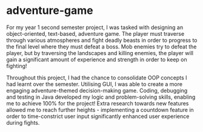 # adventure-game
For my year 1 second semester project, I was tasked with designing an object-oriented, text-based, adventure game.
The player must traverse through various atmospheres and fight deadly beasts in order to progress to the final level where they must defeat a boss.
Mob enemies try to defeat the player, but by traversing the landscapes and killing enemies, the player will gain a significant amount of experience and strength in order to keep on fighting!

Throughout this project, I had the chance to consolidate OOP concepts I had learnt over the semester.
Utilising GUI, I was able to create a more engaging adventure-themed decision-making game.
Coding, debugging and testing in Java developed my logic and problem-solving skills, enabling me to achieve 100% for the project!
Extra research towards new features allowed me to reach further heights - implementing a countdown feature in order to time-constrict user input significantly enhanced user experience during fights.
